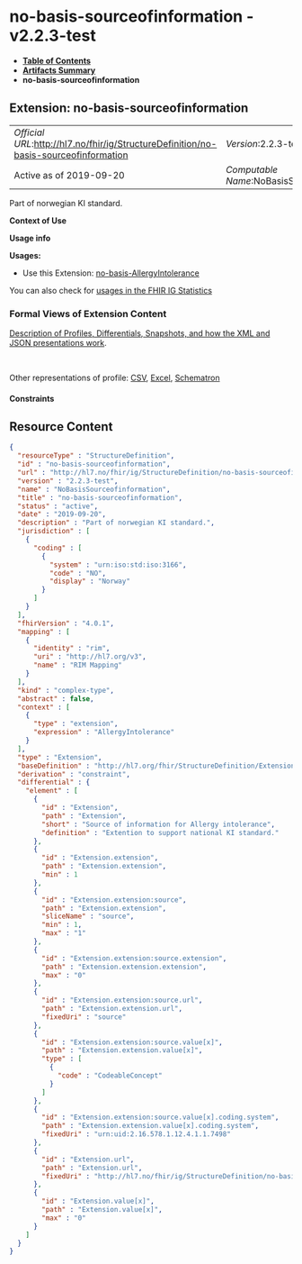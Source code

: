 # no-basis-sourceofinformation - v2.2.3-test

* [**Table of Contents**](toc.md)
* [**Artifacts Summary**](artifacts.md)
* **no-basis-sourceofinformation**

## Extension: no-basis-sourceofinformation 

| | |
| :--- | :--- |
| *Official URL*:http://hl7.no/fhir/ig/StructureDefinition/no-basis-sourceofinformation | *Version*:2.2.3-test |
| Active as of 2019-09-20 | *Computable Name*:NoBasisSourceofinformation |

Part of norwegian KI standard.

**Context of Use**

**Usage info**

**Usages:**

* Use this Extension: [no-basis-AllergyIntolerance](StructureDefinition-no-basis-AllergyIntolerance.md)

You can also check for [usages in the FHIR IG Statistics](https://packages2.fhir.org/xig/hl7.fhir.no.basis|current/StructureDefinition/no-basis-sourceofinformation)

### Formal Views of Extension Content

 [Description of Profiles, Differentials, Snapshots, and how the XML and JSON presentations work](http://build.fhir.org/ig/FHIR/ig-guidance/readingIgs.html#structure-definitions). 

 

Other representations of profile: [CSV](StructureDefinition-no-basis-sourceofinformation.csv), [Excel](StructureDefinition-no-basis-sourceofinformation.xlsx), [Schematron](StructureDefinition-no-basis-sourceofinformation.sch) 

#### Constraints



## Resource Content

```json
{
  "resourceType" : "StructureDefinition",
  "id" : "no-basis-sourceofinformation",
  "url" : "http://hl7.no/fhir/ig/StructureDefinition/no-basis-sourceofinformation",
  "version" : "2.2.3-test",
  "name" : "NoBasisSourceofinformation",
  "title" : "no-basis-sourceofinformation",
  "status" : "active",
  "date" : "2019-09-20",
  "description" : "Part of norwegian KI standard.",
  "jurisdiction" : [
    {
      "coding" : [
        {
          "system" : "urn:iso:std:iso:3166",
          "code" : "NO",
          "display" : "Norway"
        }
      ]
    }
  ],
  "fhirVersion" : "4.0.1",
  "mapping" : [
    {
      "identity" : "rim",
      "uri" : "http://hl7.org/v3",
      "name" : "RIM Mapping"
    }
  ],
  "kind" : "complex-type",
  "abstract" : false,
  "context" : [
    {
      "type" : "extension",
      "expression" : "AllergyIntolerance"
    }
  ],
  "type" : "Extension",
  "baseDefinition" : "http://hl7.org/fhir/StructureDefinition/Extension",
  "derivation" : "constraint",
  "differential" : {
    "element" : [
      {
        "id" : "Extension",
        "path" : "Extension",
        "short" : "Source of information for Allergy intolerance",
        "definition" : "Extention to support national KI standard."
      },
      {
        "id" : "Extension.extension",
        "path" : "Extension.extension",
        "min" : 1
      },
      {
        "id" : "Extension.extension:source",
        "path" : "Extension.extension",
        "sliceName" : "source",
        "min" : 1,
        "max" : "1"
      },
      {
        "id" : "Extension.extension:source.extension",
        "path" : "Extension.extension.extension",
        "max" : "0"
      },
      {
        "id" : "Extension.extension:source.url",
        "path" : "Extension.extension.url",
        "fixedUri" : "source"
      },
      {
        "id" : "Extension.extension:source.value[x]",
        "path" : "Extension.extension.value[x]",
        "type" : [
          {
            "code" : "CodeableConcept"
          }
        ]
      },
      {
        "id" : "Extension.extension:source.value[x].coding.system",
        "path" : "Extension.extension.value[x].coding.system",
        "fixedUri" : "urn:uid:2.16.578.1.12.4.1.1.7498"
      },
      {
        "id" : "Extension.url",
        "path" : "Extension.url",
        "fixedUri" : "http://hl7.no/fhir/ig/StructureDefinition/no-basis-sourceofinformation"
      },
      {
        "id" : "Extension.value[x]",
        "path" : "Extension.value[x]",
        "max" : "0"
      }
    ]
  }
}

```
